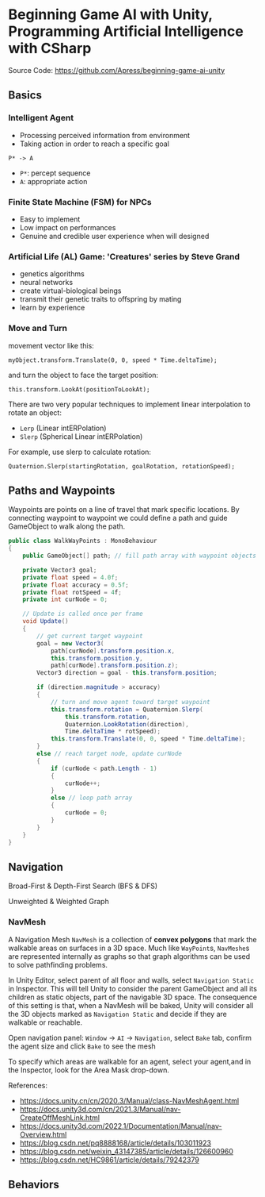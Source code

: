 # Beginning Game AI with Unity, Programming Artificial Intelligence with CSharp

Source Code: <https://github.com/Apress/beginning-game-ai-unity>

## Basics

### Intelligent Agent

- Processing perceived information from environment
- Taking action in order to reach a specific goal

`P* -> A`

- `P*`: percept sequence
- `A`: appropriate action

### Finite State Machine (FSM) for NPCs

- Easy to implement
- Low impact on performances
- Genuine and credible user experience when will designed

### Artificial Life (AL) Game: 'Creatures' series by Steve Grand

- genetics algorithms
- neural networks
- create virtual-biological beings
- transmit their genetic traits to offspring by mating
- learn by experience

### Move and Turn

movement vector like this:

`myObject.transform.Translate(0, 0, speed * Time.deltaTime);`

and turn the object to face the target position:

`this.transform.LookAt(positionToLookAt);`

There are two very popular techniques to implement linear interpolation to rotate an object:

- `Lerp` (Linear intERPolation)
- `Slerp` (Spherical Linear intERPolation)

For example, use slerp to calculate rotation:

`Quaternion.Slerp(startingRotation, goalRotation, rotationSpeed);`

## Paths and Waypoints

Waypoints are points on a line of travel that mark specific locations. By connecting waypoint to waypoint we could define a path and guide GameObject to walk along the path.

``` csharp
public class WalkWayPoints : MonoBehaviour
{
    public GameObject[] path; // fill path array with waypoint objects in Editor

    private Vector3 goal;
    private float speed = 4.0f;
    private float accuracy = 0.5f;
    private float rotSpeed = 4f;
    private int curNode = 0;

    // Update is called once per frame
    void Update()
    {
        // get current target waypoint
        goal = new Vector3(
            path[curNode].transform.position.x,
            this.transform.position.y,
            path[curNode].transform.position.z);
        Vector3 direction = goal - this.transform.position;

        if (direction.magnitude > accuracy)
        {
            // turn and move agent toward target waypoint
            this.transform.rotation = Quaternion.Slerp(
                this.transform.rotation,
                Quaternion.LookRotation(direction),
                Time.deltaTime * rotSpeed);
            this.transform.Translate(0, 0, speed * Time.deltaTime);
        }
        else // reach target node, update curNode
        {
            if (curNode < path.Length - 1)
            {
                curNode++;
            }
            else // loop path array
            {
                curNode = 0;
            }
        }
    }
}
```

## Navigation

Broad-First & Depth-First Search (BFS & DFS)

Unweighted & Weighted Graph

### NavMesh

A Navigation Mesh `NavMesh` is a collection of **convex polygons** that mark the walkable areas on surfaces in a 3D space. Much like `WayPoint`s, `NavMeshe`s are represented internally as graphs so that graph algorithms can be used to solve pathfinding problems.

In Unity Editor, select parent of all floor and walls, select `Navigation Static` in Inspector. This will tell Unity to consider the parent GameObject and all its children as static objects, part of the navigable 3D space. The consequence of this setting is that, when a NavMesh will be baked, Unity will consider all the 3D objects marked as `Navigation Static` and decide if they are walkable or reachable.

Open navigation panel: `Window` -> `AI` -> `Navigation`, select `Bake` tab, confirm the agent size and click `Bake` to see the mesh

To specify which areas are walkable for an agent, select your agent,and in the Inspector, look for the Area Mask drop-down.

References:

- <https://docs.unity.cn/cn/2020.3/Manual/class-NavMeshAgent.html>
- <https://docs.unity3d.com/cn/2021.3/Manual/nav-CreateOffMeshLink.html>
- <https://docs.unity3d.com/2022.1/Documentation/Manual/nav-Overview.html>
- <https://blog.csdn.net/pq8888168/article/details/103011923>
- <https://blog.csdn.net/weixin_43147385/article/details/126600960>
- <https://blog.csdn.net/HC9861/article/details/79242379>

## Behaviors
